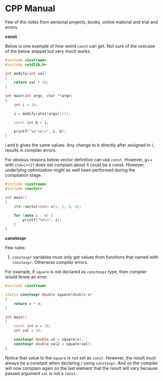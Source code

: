 # CPP Manual

Few of the notes from personal projects, books, online material and trial and errors.

**const**

Below is one example of how weird `const` can get. Not sure of the usecase of the below snippet but very much works.

```cpp
#include <iostream>
#include <stdlib.h>

int modify(int val)
{
    return val * 10;
}

int main(int argc, char **argv)
{
    int i = 10;

    i = modify(atoi(argv[1]));

    const int b = i;

    printf("%d %d\n", i, b);
}

```

i and b gives the same values. Any change to b directly after assigned to i, results in compiler errors.

For obvious reasons below vector definition can use `const`. However, g++ with `std=c++17` does not complain about it could be a const. However, underlying optimization might as well been performed during the compilation stage.

```cpp
#include <iostream>
#include <vector>

int main()
{
    std::vector<int> v{1, 2, 3, 4};

    for (auto i : v) {
        printf("%d\n", i);
    }
}

```

**constexpr**

Few rules:

1. `constexpr` variables must only get values from functions that named with `constexpr`. Otherwise compiler errors.

For example, if `square` is not declared as `constexpr` type, then compiler would throw an error.

```cpp
#include <iostream>

static constexpr double square(double v)
{
    return v * v;
}

int main()
{
    const int v = 10;
    int val = 10;

    constexpr double v2 = square(v);
    constexpr double val2 = square(val);
}

```

Notice that value to the `square` is not set as `const`. However, the result must always be a constant when declaring / using `constexpr`. And so the compiler will now complain again on the last element that the result will vary because passed argument `val` is not a `const`.

